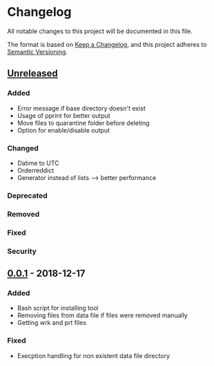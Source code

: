 # Changelog
All notable changes to this project will be documented in this file.

The format is based on [Keep a Changelog](https://keepachangelog.com/en/1.0.0/),
and this project adheres to [Semantic Versioning](https://semver.org/spec/v2.0.0.html).

## [Unreleased]
### Added
- Error message if base directory doesn't exist
- Usage of pprint for better output
- Move files to quarantine folder before deleting
- Option for enable/disable output
### Changed
- Datime to UTC
- Orderreddict
- Generator instead of lists --> better performance
### Deprecated
### Removed
### Fixed
### Security

## [0.0.1] - 2018-12-17
### Added
- Bash script for installing tool
- Removing files from data file if files were removed manually
- Getting wrk and prt files
### Fixed
- Execption handling for non existent data file directory

[Unreleased]: https://github.com/dmittelstaedt/d-clearet
[0.0.1]: https://github.com/dmittelstaedt/d-clearet/tree/v0.0.1
